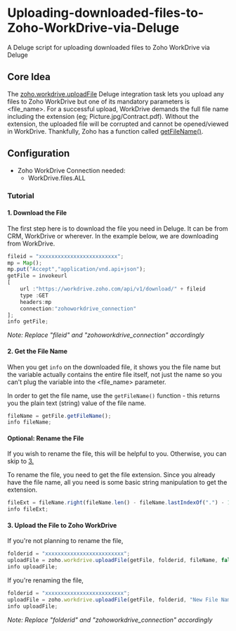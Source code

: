 # Uploading-downloaded-files-to-Zoho-WorkDrive-via-Deluge
A Deluge script for uploading downloaded files to Zoho WorkDrive via Deluge

## Core Idea
The [zoho.workdrive.uploadFile](https://www.zoho.com/deluge/help/workdrive/upload-file.html) Deluge integration task lets you upload any files to Zoho WorkDrive but one of its mandatory parameters is <file_name>. For a successful upload, WorkDrive demands the full file name including the extension (eg; Picture.jpg/Contract.pdf). Without the extension, the uploaded file will be corrupted and cannot be opened/viewed in WorkDrive. Thankfully, Zoho has a function called [getFileName()](https://www.zoho.com/deluge/help/file/get-file-name.html).

## Configuration
* Zoho WorkDrive Connection needed:
  * WorkDrive.files.ALL
### Tutorial

#### 1. Download the File
The first step here is to download the file you need in Deluge. It can be from CRM, WorkDrive or wherever. In the example below, we are downloading from WorkDrive.
```javascript
fileid = "xxxxxxxxxxxxxxxxxxxxxxxxx";
mp = Map();
mp.put("Accept","application/vnd.api+json");
getFile = invokeurl
[
	url :"https://workdrive.zoho.com/api/v1/download/" + fileid
	type :GET
	headers:mp
	connection:"zohoworkdrive_connection"
];
info getFile;
```
*Note: Replace "fileid" and "zohoworkdrive_connection" accordingly*

#### 2. Get the File Name
When you get `info` on the downloaded file, it shows you the file name but the variable actually contains the entire file itself, not just the name so you can't plug the variable into the <file_name> parameter.

In order to get the file name, use the `getFileName()` function - this returns you the plain text (string) value of the file name.

```javascript
fileName = getFile.getFileName();
info fileName;
```

#### Optional: Rename the File
If you wish to rename the file, this will be helpful to you. Otherwise, you can skip to [3.](#3-upload-file-to-zoho-workdrive)

To rename the file, you need to get the file extension. Since you already have the file name, all you need is some basic string manipulation to get the extension.

```javascript
fileExt = fileName.right(fileName.len() - fileName.lastIndexOf(".") - 1);
info fileExt;
```

#### 3. Upload the File to Zoho WorkDrive

If you're not planning to rename the file, 
```javascript
folderid = "xxxxxxxxxxxxxxxxxxxxxxxxx";
uploadFile = zoho.workdrive.uploadFile(getFile, folderid, fileName, false, "zohoworkdrive_connection");
info uploadFile;
```

If you're renaming the file,
```javascript
folderid = "xxxxxxxxxxxxxxxxxxxxxxxxx";
uploadFile = zoho.workdrive.uploadFile(getFile, folderid, "New File Name" + fileExt, false, "zohoworkdrive_connection");
info uploadFile;
```

*Note: Replace "folderid" and "zohoworkdrive_connection" accordingly*
